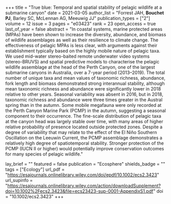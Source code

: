 +++
title = "True blue: Temporal and spatial stability of pelagic wildlife at a submarine canyon"
date = 2021-03-05
author_list = "Forrest JAH, <b>Bouchet PJ</b>, Barley SC, McLennan AG, Meeuwig JJ"
publication_types = ["2"]
volume = 12
issue = 3
pages = "e03423"
rank = 23
open_access = true
last_of_year = false
abstract = "In coastal systems, marine protected areas (MPAs) have been shown to increase the diversity, abundance, and biomass of wildlife assemblages as well as their resilience to climate change. The effectiveness of pelagic MPAs is less clear, with arguments against their establishment typically based on the highly mobile nature of pelagic taxa. We used mid-water stereo-baited remote underwater video systems (stereo-BRUVS) and spatial predictive models to characterise the pelagic wildlife assemblage at the head of the Perth Canyon, one of the largest submarine canyons in Australia, over a 7-year period (2013–2019). The total number of unique taxa and mean values of taxonomic richness, abundance, fork length and biomass demonstrated strong interannual stability, although mean taxonomic richness and abundance were significantly lower in 2018 relative to other years. Seasonal variability was absent in 2016, but in 2018, taxonomic richness and abundance were three times greater in the Austral spring than in the autumn. Some mobile megafauna were only recorded at the Perth Canyon Marine Park (PCMP) in the autumn, suggesting a seasonal component to their occurrence. The fine-scale distribution of pelagic taxa at the canyon head was largely stable over time, with many areas of higher relative probability of presence located outside protected zones. Despite a degree of variability that may relate to the effect of the El Niño Southern Oscillation on the Leeuwin Current, the PCMP assemblage demonstrates a relatively high degree of spatiotemporal stability. Stronger protection of the PCMP (IUCN II or higher) would potentially improve conservation outcomes for many species of pelagic wildlife."

lay_brief = "" 
featured = false
publication = "Ecosphere"
shields_badge = ""
tags = ["Ecology"]
url_pdf = "https://esajournals.onlinelibrary.wiley.com/doi/epdf/10.1002/ecs2.3423"
url_supinfo = "https://esajournals.onlinelibrary.wiley.com/action/downloadSupplement?doi=10.1002%2Fecs2.3423&file=ecs23423-sup-0001-AppendixS1.pdf"
doi = "10.1002/ecs2.3423"
+++

